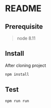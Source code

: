 # README

## Prerequisite
> node 8.11

## Install

After cloning project

```bash
npm install
```

## Test

```
npm run run
```
